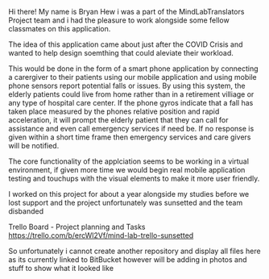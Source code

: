 Hi there! My name is Bryan Hew i was a part of the MindLabTranslators Project team and i had the pleasure to work alongside some fellow classmates on this application.

The idea of this application came about just after the COVID Crisis and wanted to help design soemthing that could aleviate their workload. 

This would be done in the form of a smart phone application by connecting a carergiver to their patients using our mobile application and using mobile phone sensors report potential falls or issues. By using this system, the elderly patients could live from home rather than in a retirement villiage or any type of hospital care center. If the phone gyros indicate that a fall has taken place measured by the phones relative position and rapid acceleration, it will prompt the elderly patient that they can call for assistance and even call emergency services if need be. If no response is given within a short time frame then emergency services and care givers will be notified.

The core functionality of the applciation seems to be working in a virtual environment, if given more time we would begin real mobile application testing and touchups with the visual elements to make it more user friendly.

I worked on this project for about a year alongside my studies before we lost support and the project unfortunately was sunsetted and the team disbanded

Trello Board - Project planning and Tasks
https://trello.com/b/ercWl2Vf/mind-lab-trello-sunsetted

So unfortunately i cannot create another repository and display all files here as its currently linked to BitBucket however will be adding in photos and stuff to show what it looked like
